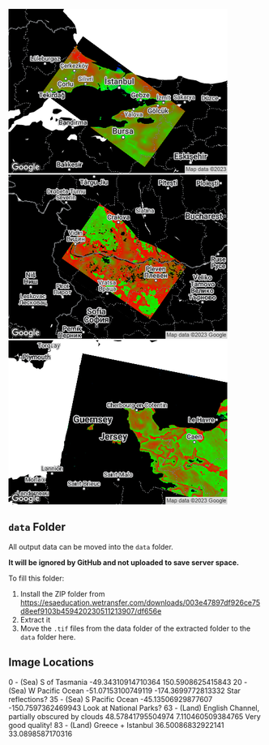 ![](data/istanbul_result.png)
![](data/danube_result.png)
![](data/channel_result.png)


## `data` Folder
All output data can be moved into the `data` folder.

**It will be ignored by GitHub and not uploaded to save server space.**

To fill this folder:

1. Install the ZIP folder from https://esaeducation.wetransfer.com/downloads/003e47897df926ce75d8eef9103b459420230511213907/df656e
2. Extract it
3. Move the `.tif` files from the data folder of the extracted folder to the `data` folder here.

## Image Locations
0 - (Sea) S of Tasmania -49.34310914710364 150.5908625415843
20 - (Sea) W Pacific Ocean -51.07153100749119 -174.3699772813332
Star reflections? 35 - (Sea) S Pacific Ocean -45.13506929877607 -150.7597362469943
Look at National Parks? 63 - (Land) English Channel, partially obscured by clouds 48.57841795504974 7.110460509384765
Very good quality! 83 - (Land) Greece + Istanbul 36.50086832922141 33.0898587170316